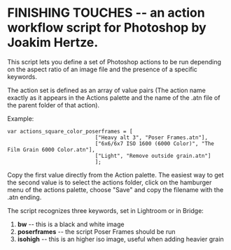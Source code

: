 # FINISHING TOUCHES -- an action workflow script for Photoshop by Joakim Hertze.

This script lets you define a set of Photoshop actions to be run depending on the aspect ratio of an image file and the presence of a specific keywords.

The action set is defined as an array of value pairs (The action name exactly as it appears in the Actions palette and the name of the .atn file of the parent folder of that action).

Example:

	var actions_square_color_poserframes = [
								["Heavy alt 3", "Poser Frames.atn"],
								["6x6/6x7 ISO 1600 (6000 Color)", "The Film Grain 6000 Color.atn"], 
								["Light", "Remove outside grain.atn"]
								];
								
Copy the first value directly from the Action palette. The easiest way to get the second value is to select the actions folder, click on the hamburger menu of the actions palette, choose "Save" and copy the filename with the .atn ending.

The script recognizes three keywords, set in Lightroom or in Bridge:

1. **bw** -- this is a black and white image
2. **poserframes** -- the script Poser Frames should be run
3. **isohigh** -- this is an higher iso image, useful when adding heavier grain